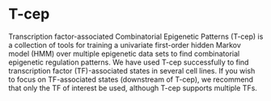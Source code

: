 # T-cep
Transcription factor-associated Combinatorial Epigenetic Patterns (T-cep) is a collection of tools for training a univariate first-order hidden Markov model (HMM) over multiple epigenetic data sets to find combinatorial epigenetic regulation patterns. We have used T-cep successfully to find transcription factor (TF)-associated states in several cell lines. If you wish to focus on TF-associated states (downstream of T-cep), we recommend that only the TF of interest be used, although T-cep supports multiple TFs.
